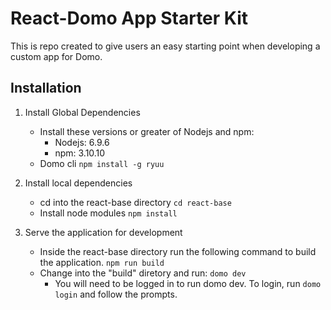 # React-Domo App Starter Kit
This is repo created to give users an easy starting point when developing a custom app for Domo.

## Installation
1. Install Global Dependencies
   - Install these versions or greater of Nodejs and npm:  
     - Nodejs: 6.9.6
     - npm: 3.10.10
   - Domo cli 
   ```npm install -g ryuu```

2. Install local dependencies
   - cd into the react-base directory
   ```cd react-base```
   - Install node modules
   ```npm install```

3. Serve the application for development
   - Inside the react-base directory run the following command to build the application.
   ```npm run build```
   - Change into the "build" diretory and run: ```domo dev```
     - You will need to be logged in to run domo dev.  To login, run `domo login` and follow the prompts.

##
